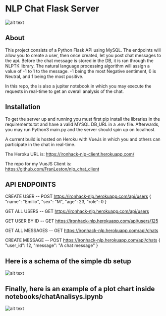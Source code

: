 # NLP Chat Flask Server

![alt text](https://media-exp1.licdn.com/dms/image/C5112AQHCHW6AdtPdHw/article-cover_image-shrink_720_1280/0/1523069318051?e=1625702400&v=beta&t=y97tMi0GpvYUPPKluVDYWJhGkIh2pwigxa06g9a9pks)

## About

This project consists of a Python Flask API using MySQL. The endpoints will allow you to create a user, then once created, let you post chat messages to
the api. Before the chat message is stored in the DB, it is ran through the NLPTK library. The natural language processing algorithm will assign a value of -1 to 1
to the message. -1 being the most Negative sentiment, 0 is Neutral, and 1 being the most positive.

In this repo, the is also a jupiter notebook in which you may execute the requests in real-time to get an overall analysis of the chat.

## Installation

To get the server up and running you must first pip install the libraries in the requirements.txt and have a valid MYSQL DB_URL in a .env file.
Afterwards, you may run Python3 main.py and the server should spin up on localhost.

A current build is hosted on Heroku with VueJs in which you and others can participate in the chat in real-time.

The Heroku URL is: https://ironhack-nlp-client.herokuapp.com/

The repo for my VueJS Client is: https://github.com/FranLeston/nlp_chat_client

## API ENDPOINTS

CREATE USER -- POST https://ironhack-nlp.herokuapp.com/api/users
{
"name": "Emilio",
"sex": "M",
"age": 23,
"role": 0 
}

GET ALL USERS -- GET https://ironhack-nlp.herokuapp.com/api/users

GET USER BY ID -- GET https://ironhack-nlp.herokuapp.com/api/users/125

GET ALL MESSAGES -- GET https://ironhack-nlp.herokuapp.com/api/chats

CREATE MESSAGE -- POST https://ironhack-nlp.herokuapp.com/api/chats
{
"user_id": 12,
"message": "A chat message"
}

## Here is a schema of the simple db setup

![alt text](https://github.com/FranLeston/shark_attack_data_analysis/blob/main/notebooks/images/dbSchema.png?raw=true)

## Finally, here is an example of a plot chart inside notebooks/chatAnalisys.ipynb

![alt text](https://github.com/FranLeston/shark_attack_data_analysis/blob/main/notebooks/images/sentikde.png?raw=true)
